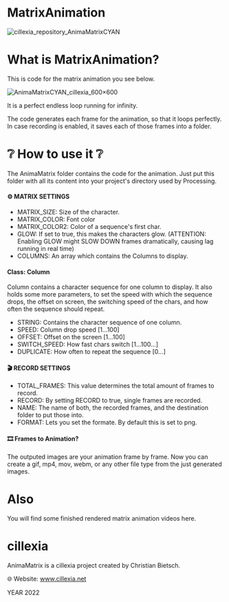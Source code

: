 # MatrixAnimation
![cillexia_repository_AnimaMatrixCYAN](https://user-images.githubusercontent.com/92103579/160596076-c4b00bc1-91c8-4c22-9108-3d9b9a75f82d.png)

# What is MatrixAnimation?
This is code for the matrix animation you see below.

![AnimaMatrixCYAN_cillexia_600×600](https://user-images.githubusercontent.com/92103579/160474564-abb855b1-d26a-45f7-8121-407bb82c8072.gif)

It is a perfect endless loop running for infinity.

The code generates each frame for the animation, so that it loops perfectly. In case recording is enabled, it saves each of those frames into a folder.

# ❔ How to use it ❔
The AnimaMatrix folder contains the code for the animation. Just put this folder with all its content into your project's directory used by Processing.

#### ⚙️ MATRIX SETTINGS
- MATRIX_SIZE: Size of the character.
- MATRIX_COLOR: Font color
- MATRIX_COLOR2: Color of a sequence's first char.
- GLOW: If set to true, this makes the characters glow. (ATTENTION: Enabling GLOW might SLOW DOWN frames dramatically, causing lag running in real time)
- COLUMNS: An array which contains the Columns to display.

#### Class: Column
Column contains a character sequence for one column to display. It also holds some more parameters, to set the speed with which the sequence drops, the offset on screen, the switching speed of the chars, and how often the sequence should repeat.
- STRING: Contains the character sequence of one column.
- SPEED: Column drop speed [1...100]
- OFFSET: Offset on the screen [1...100]
- SWITCH_SPEED: How fast chars switch [1...100...]
- DUPLICATE: How often to repeat the sequence [0...]

#### 🎬 RECORD SETTINGS
- TOTAL_FRAMES: This value determines the total amount of frames to record.
- RECORD: By setting RECORD to true, single frames are recorded.
- NAME: The name of both, the recorded frames, and the destination folder to put those into.
- FORMAT: Lets you set the formate. By default this is set to png.

#### 🎞 Frames to Animation?
The outputed images are your animation frame by frame. Now you can create a gif, mp4, mov, webm, or any other file type from the just generated images.

# Also
You will find some finished rendered matrix animation videos here.

# cillexia
AnimaMatrix is a cillexia project created by Christian Bietsch.

🌐 Website: www.cillexia.net

YEAR 2022
